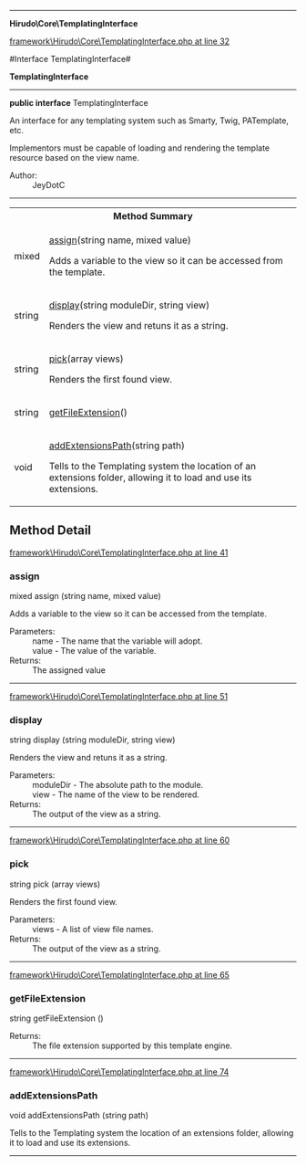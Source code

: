 

- - -

**Hirudo\Core\TemplatingInterface**


<a href="https://github.com/JeyDotC/Hirudo/blob/make-composer-compatible/framework/Hirudo/Core/TemplatingInterface.php#L32" target='_blank'>framework\Hirudo\Core\TemplatingInterface.php at line 32</a>

#Interface TemplatingInterface#

**TemplatingInterface**




- - -

<p><strong>public  interface</strong> <span>TemplatingInterface</span></p>

<div class="comment" id="overview_description"><p><p>An interface for any templating system such as Smarty, Twig, PATemplate, etc.</p></p><p><p>Implementors must be capable of loading and rendering the template resource
based on the view name.</p></p></div>

<dl>
<dt>Author:</dt>
<dd>JeyDotC</dd>
</dl>


<hr />

<table id="summary_method">
<tr><th colspan="2">Method Summary</th></tr>
<tr>
<td><span class='k'></span> <span class='nx'>mixed</span></td>
<td class="description"><p class="name"><a href="#assign">assign</a>(string name, mixed value)</p><p class="description">Adds a variable to the view so it can be accessed from the template.</p></td>
</tr>
<tr>
<td><span class='k'></span> <span class='nx'>string</span></td>
<td class="description"><p class="name"><a href="#display">display</a>(string moduleDir, string view)</p><p class="description">Renders the view and retuns it as a string.</p></td>
</tr>
<tr>
<td><span class='k'></span> <span class='nx'>string</span></td>
<td class="description"><p class="name"><a href="#pick">pick</a>(array views)</p><p class="description">Renders the first found view.</p></td>
</tr>
<tr>
<td><span class='k'></span> <span class='nx'>string</span></td>
<td class="description"><p class="name"><a href="#getfileextension">getFileExtension</a>()</p><p class="description"></p></td>
</tr>
<tr>
<td><span class='k'></span> <span class='nx'>void</span></td>
<td class="description"><p class="name"><a href="#addextensionspath">addExtensionsPath</a>(string path)</p><p class="description">Tells to the Templating system the location of an extensions folder, allowing
it to load and use its extensions.</p></td>
</tr>
</table>

<h2 id="detail_method">Method Detail</h2>

<a href="https://github.com/JeyDotC/Hirudo/blob/make-composer-compatible/framework/Hirudo/Core/TemplatingInterface.php#L41" target='_blank'>framework\Hirudo\Core\TemplatingInterface.php at line 41</a>

<h3 id="assign()">assign</h3>
<span class='k'></span> <span class='nx'>mixed</span> <span class='nf'>assign</span> (string name, mixed value)

<div class="details">
<p><p>Adds a variable to the view so it can be accessed from the template.</p></p><dl>
<dt>Parameters:</dt>
<dd>name - The name that the variable will adopt.</dd>
<dd>value - The value of the variable.</dd>
<dt>Returns:</dt>
<dd>The assigned value</dd>
</dl>

</div>

- - -


<a href="https://github.com/JeyDotC/Hirudo/blob/make-composer-compatible/framework/Hirudo/Core/TemplatingInterface.php#L51" target='_blank'>framework\Hirudo\Core\TemplatingInterface.php at line 51</a>

<h3 id="display()">display</h3>
<span class='k'></span> <span class='nx'>string</span> <span class='nf'>display</span> (string moduleDir, string view)

<div class="details">
<p>Renders the view and retuns it as a string.</p><dl>
<dt>Parameters:</dt>
<dd>moduleDir - The absolute path to the module.</dd>
<dd>view - The name of the view to be rendered.</dd>
<dt>Returns:</dt>
<dd>The output of the view as a string.</dd>
</dl>

</div>

- - -


<a href="https://github.com/JeyDotC/Hirudo/blob/make-composer-compatible/framework/Hirudo/Core/TemplatingInterface.php#L60" target='_blank'>framework\Hirudo\Core\TemplatingInterface.php at line 60</a>

<h3 id="pick()">pick</h3>
<span class='k'></span> <span class='nx'>string</span> <span class='nf'>pick</span> (array views)

<div class="details">
<p>Renders the first found view.</p><dl>
<dt>Parameters:</dt>
<dd>views - A list of view file names.</dd>
<dt>Returns:</dt>
<dd>The output of the view as a string.</dd>
</dl>

</div>

- - -


<a href="https://github.com/JeyDotC/Hirudo/blob/make-composer-compatible/framework/Hirudo/Core/TemplatingInterface.php#L65" target='_blank'>framework\Hirudo\Core\TemplatingInterface.php at line 65</a>

<h3 id="getFileExtension()">getFileExtension</h3>
<span class='k'></span> <span class='nx'>string</span> <span class='nf'>getFileExtension</span> ()

<div class="details">
<p></p><dl>
<dt>Returns:</dt>
<dd>The file extension supported by this template engine.</dd>
</dl>

</div>

- - -


<a href="https://github.com/JeyDotC/Hirudo/blob/make-composer-compatible/framework/Hirudo/Core/TemplatingInterface.php#L74" target='_blank'>framework\Hirudo\Core\TemplatingInterface.php at line 74</a>

<h3 id="addExtensionsPath()">addExtensionsPath</h3>
<span class='k'></span> <span class='nx'>void</span> <span class='nf'>addExtensionsPath</span> (string path)

<div class="details">
<p>Tells to the Templating system the location of an extensions folder, allowing
it to load and use its extensions.</p>
</div>

- - -

